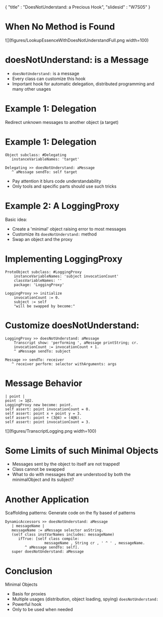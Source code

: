 {"title" : "DoesNotUnderstand: a Precious Hook","slidesid" : "W7S05"}# When No Method is Found![](figures/LookupEssenceWithDoesNotUnderstandFull.png width=100)# doesNotUnderstand: is a Message- `doesNotUnderstand:` is a message- Every class can customize this hook- Important hook for automatic delegation, distributed programming and many other usages# Example 1: DelegationRedirect unknown messages to another object \(a target\)# Example 1: Delegation```Object subclass: #Delegating
   instanceVariableNames: 'target'``````Delegating >> doesNotUnderstand: aMessage
   ^ aMessage sendTo: self target```- Pay attention it blurs code understandability- Only tools and specific parts should use such tricks# Example 2: A LoggingProxyBasic idea:- Create a 'minimal' object raising error to most messages- Customize its `doesNotUnderstand:` method- Swap an object and the proxy# Implementing LoggingProxy```ProtoObject subclass: #LoggingProxy
	instanceVariableNames: 'subject invocationCount'
	classVariableNames: ''
	package: 'LoggingProxy'``````LoggingProxy >> initialize 
	invocationCount := 0. 
	subject := self
	"will be swapped by become:"```# Customize doesNotUnderstand:```LoggingProxy >> doesNotUnderstand: aMessage
	Transcript show: 'performing ', aMessage printString; cr.
	invocationCount := invocationCount + 1.
	^ aMessage sendTo: subject``````Message >> sendTo: receiver
   ^ receiver perform: selector withArguments: args```# Message Behavior```| point |
point := 1@2.
LoggingProxy new become: point.
self assert: point invocationCount = 0.
self assert: point x + point y = 3.
self assert: point + (3@4) = (4@6).
self assert: point invocationCount = 3.```![](figures/TranscriptLogging.png width=100)# Some Limits of such Minimal Objects- Messages sent by the object to itself are not trapped!- Class cannot be swapped- What to do with messages that are understood by both the minimalObject and its subject?# Another ApplicationScaffolding patterns: Generate code on the fly based of patterns```DynamicAccessors >> doesNotUnderstand: aMessage
   | messageName |
   messageName := aMessage selector asString.
   (self class instVarNames includes: messageName)
      ifTrue: [self class compile:
                  messageName , String cr , ' ^ ' , messageName.
         ^ aMessage sendTo: self].
   super doesNotUnderstand: aMessage```# ConclusionMinimal Objects- Basis for proxies- Multiple usages \(distribution, object loading, spying\)`doesNotUnderstand:`- Powerful hook- Only to be used when needed